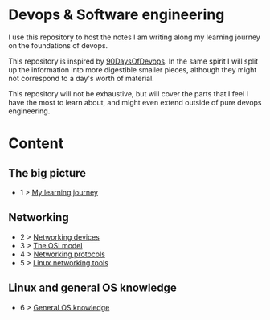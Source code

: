 # Devops & Software engineering

I use this repository to host the notes I am writing along my learning journey on the foundations of devops.

This repository is inspired by [90DaysOfDevops](https://github.com/MichaelCade/90DaysOfDevOps). In the same spirit I will split up the information into more digestible smaller pieces, although they might not correspond to a day's worth of material.

This repository will not be exhaustive, but will cover the parts that I feel I have the most to learn about, and might even extend outside of pure devops engineering.

# Content

## The big picture

- 1 > [My learning journey](/Learning%20Path/01_path.md)

## Networking
- 2 > [Networking devices](/Learning%20Path/02_networking_devices.md)
- 3 > [The OSI model](/Learning%20Path/03_networking_osi_model.md)
- 4 > [Networking protocols](/Learning%20Path/04_networking_protocols.md)
- 5 > [Linux networking tools](/Learning%20Path/05_networking_linux.md)

## Linux and general OS knowledge

- 6 > [General OS knowledge](/Learning%20Path/06_linux_os_knowledge.md)